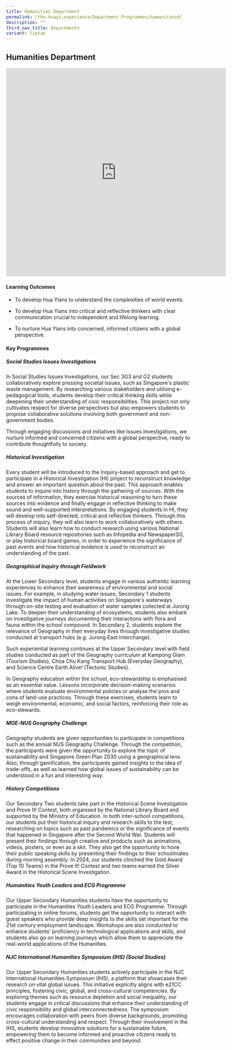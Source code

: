 ```yaml
---
title: Humanities Department
permalink: /the-huayi-experience/Department-Programmes/humanitiesd/
description: ""
third_nav_title: Departments
variant: tiptap
---
```

<h2>Humanities Department</h2>
<div class="iframe-wrapper">
<iframe height="569" width="600" allowfullscreen="true" frameborder="0" src="https://docs.google.com/presentation/d/e/2PACX-1vTGZi04b2ZqGxXLxnrcDA0H9cj2gWFLFgtlyU5BerZ1zPb409U3AS0D4S4Qr7wYH2IoLfdnpBUMHbW4/embed?start=false&amp;loop=false&amp;delayms=3000"></iframe>
</div>
<h4>Learning Outcomes</h4>
<ul data-tight="true" class="tight">
<li>
<p>To develop Hua Yians to understand the complexities of world events.</p>
</li>
<li>
<p>To develop Hua Yians into critical and reflective thinkers with clear
communication crucial to independent and lifelong learning.</p>
</li>
<li>
<p>To nurture Hua Yians into concerned, informed citizens with a global perspective.</p>
</li>
</ul>
<h4>Key Programmes</h4>
<h5>Social Studies Issues Investigations</h5>
<p>In Social Studies Issues Investigations, our Sec 3G3 and G2 students collaboratively
explore pressing societal issues, such as Singapore's plastic waste management.
By researching various stakeholders and utilising e-pedagogical tools,
students develop their critical thinking skills while deepening their understanding
of civic responsibilities. This project not only cultivates respect for
diverse perspectives but also empowers students to propose collaborative
solutions involving both government and non-government bodies.</p>
<p>Through engaging discussions and initiatives like Issues Investigations,
we nurture informed and concerned citizens with a global perspective, ready
to contribute thoughtfully to society.</p>
<h5>Historical Investigation</h5>
<p>Every student will be introduced to the Inquiry-based approach and get
to participate in a Historical Investigation (HI) project to reconstruct
knowledge and answer an important question about the past. This approach
enables students to inquire into history through the gathering of sources.
With the sources of information, they exercise historical reasoning to
turn these sources into evidence and finally engage in reflective thinking
to make sound and well-supported interpretations. By engaging students
in HI, they will develop into self-directed, critical and reflective thinkers.
Through this process of inquiry, they will also learn to work collaboratively
with others. Students will also learn how to conduct research using various
National Library Board resource repositories such as Infopedia and NewspaperSG,
or play historical board games, in order to experience the significance
of past events and how historical evidence is used to reconstruct an understanding
of the past.</p>
<h5>Geographical Inquiry through Fieldwork</h5>
<p>At the Lower Secondary level, students engage in various authentic learning
experiences to enhance their awareness of environmental and social issues.
For example, in studying water issues, Secondary 1 students investigate
the impact of human activities on Singapore's waterways through on-site
testing and evaluation of water samples collected at Jurong Lake. To deepen
their understanding of ecosystems, students also embark on investigative
journeys documenting their interactions with flora and fauna within the
school compound. In Secondary 2, students explore the relevance of Geography
in their everyday lives through investigative studies conducted at transport
hubs (e.g. Jurong East Interchange).</p>
<p>Such experiential learning continues at the Upper Secondary level with
field studies conducted as part of the Geography curriculum at Kampong
Glam (Tourism Studies), Choa Chu Kang Transport Hub (Everyday Geography),
and Science Centre Earth Alive! (Tectonic Studies).</p>
<p>In Geography education within the school, eco-stewardship is emphasised
as an essential value. Lessons incorporate decision-making scenarios where
students evaluate environmental policies or analyse the pros and cons of
land-use practices. Through these exercises, students learn to weigh environmental,
economic, and social factors, reinforcing their role as eco-stewards.</p>
<h5>MOE-NUS Geography Challenge</h5>
<p>Geography students are given opportunities to participate in competitions
such as the annual NUS Geography Challenge. Through the competition, the
participants were given the opportunity to explore the topic of sustainability
and Singapore Green Plan 2030 using a geographical lens. Also, through
gamification, the participants gained insights to the idea of trade-offs,
as well as learned how global issues of sustainability can be understood
in a fun and interesting way.</p>
<h5>History Competitions</h5>
<p>Our Secondary Two students take part in the Historical Scene Investigation
and Prove It! Contest, both organised by the National Library Board and
supported by the Ministry of Education. In both inter-school competitions,
our students put their historical inquiry and research skills to the test,
researching on topics such as past pandemics or the significance of events
that happened in Singapore after the Second World War. Students will present
their findings through creative end products such as animations, videos,
posters, or even as a skit. They also get the opportunity to hone their
public speaking skills by presenting their findings to their schoolmates
during morning assembly. In 2024, our students clinched the Gold Award
(Top 10 Teams) in the Prove It! Contest and two teams earned the Silver
Award in the Historical Scene Investigation.</p>
<h5>Humanities Youth Leaders and ECG Programme</h5>
<p>Our Upper Secondary Humanities students have the opportunity to participate
in the Humanities Youth Leaders and ECG Programme. Through participating
in online forums, students get the opportunity to interact with guest speakers
who provide deep insights to the skills set important for the 21st century
employment landscape. Workshops are also conducted to enhance students’
proficiency in technological applications and skills, and students also
go on learning journeys which allow them to appreciate the real-world applications
of the Humanities.</p>
<h5>NJC International Humanities Symposium (IHS) (Social Studies)</h5>
<p>Our Upper Secondary Humanities students actively participate in the NJC
International Humanities Symposium (IHS), a platform that showcases their
research on vital global issues. This initiative explicitly aligns with
e21CC principles, fostering civic, global, and cross-cultural competencies.
By exploring themes such as resource depletion and social inequality, our
students engage in critical discussions that enhance their understanding
of civic responsibility and global interconnectedness. The symposium encourages
collaboration with peers from diverse backgrounds, promoting cross-cultural
understanding and respect. Through their involvement in the IHS, students
develop innovative solutions for a sustainable future, empowering them
to become informed and proactive citizens ready to effect positive change
in their communities and beyond.</p>
<p></p>